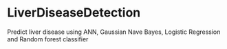 # LiverDiseaseDetection
Predict liver disease using ANN, Gaussian Nave Bayes, Logistic Regression and Random forest classifier

